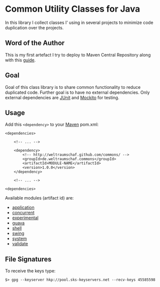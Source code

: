 # Common Utility Classes for Java

In this library I collect classes I'  using in several projects to minimize code
duplication over the projects.

## Word of the Author

This is  my first  artefact I try  to deploy to  Maven Central  Repository along
with this [guide][sonatype].

## Goal

Goal  of  this  class  library  is  to  share  common  functionality  to  reduce
duplicated  code.  Further  goal  is  to have  no  external  dependencies.  Only
external dependencies are [JUnit][junit] and [Mockito][mockito] for testing.

## Usage

Add this <code>&lt;dependency&gt;</code> to your [Maven][maven] pom.xml:

    <dependencies>

        <!-- ... -->

        <dependency>
            <!-- http://weltraumschaf.github.com/commons/ -->
            <groupId>de.weltraumschaf.commons</groupId>
            <artifactId>MODULE-NAME</artifactId>
            <version>1.0.0</version>
        </dependency>

        <!-- ... -->

    <dependencies>
    
Available modules (artifact id) are:

- [application](application/)
- [concurrent](concurrent/)
- [experimental](experimental/)
- [guava](guava/)
- [shell](shell/)
- [swing](swing/)
- [system](system/)
- [validate](validate/)

## File Signatures

To receive the keys type:

    $> gpg --keyserver hkp://pool.sks-keyservers.net --recv-keys 45585598

[sonatype]: http://maven.apache.org/guides/mini/guide-central-repository-upload.html
[maven]:    http://maven.apache.org/
[junit]:    http://www.junit.org/
[mockito]:  http://code.google.com/p/mockito/
